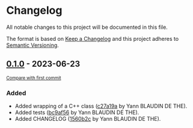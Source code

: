 # Changelog

All notable changes to this project will be documented in this file.

The format is based on [Keep a Changelog](http://keepachangelog.com/en/1.0.0/)
and this project adheres to [Semantic Versioning](http://semver.org/spec/v2.0.0.html).

<!-- insertion marker -->
## [0.1.0](https://gitlab.com/ydethe/talismans/tags/0.1.0) - 2023-06-23

<small>[Compare with first commit](https://gitlab.com/ydethe/talismans/compare/8302023de4cf834d7f49760298a241580c49c58d...0.1.0)</small>

### Added

- Added wrapping of a C++ class ([c27a19a](https://gitlab.com/ydethe/talismans/commit/c27a19aad097d8f4deb6005e4747537420f29df1) by Yann BLAUDIN DE THE).
- Added tests ([bc9af56](https://gitlab.com/ydethe/talismans/commit/bc9af565640370e954ff3db4e6998c8e8e241920) by Yann BLAUDIN DE THE).
- Added CHANGELOG ([1560b2c](https://gitlab.com/ydethe/talismans/commit/1560b2c051c6562b9059dbb0424d166641fbf9e8) by Yann BLAUDIN DE THE).

